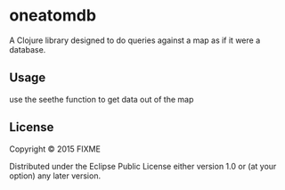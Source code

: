# oneatomdb

A Clojure library designed to do queries against a map as if it were a database.

## Usage

use the seethe function to get data out of the map

## License

Copyright © 2015 FIXME

Distributed under the Eclipse Public License either version 1.0 or (at
your option) any later version.
